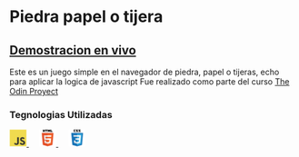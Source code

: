 # Piedra papel o tijera

## [Demostracion en vivo]( https://luisrondon11.github.io/Piedra-papel-o-tijera/)

Este es un juego simple en el navegador de piedra, papel o tijeras, echo para aplicar la logica de javascript
Fue realizado como parte del curso [The Odin Proyect](https://www.theodinproject.com/)

### Tegnologias Utilizadas
<a href="https://developer.mozilla.org/en-US/docs/Web/JavaScript" target="_blank" rel="noreferrer"> <img src="https://raw.githubusercontent.com/devicons/devicon/master/icons/javascript/javascript-original.svg" alt="javascript" width="30" height="30"/> </a>  &emsp;   <a href="https://www.w3.org/html/" target="_blank" rel="noreferrer"> <img src="https://raw.githubusercontent.com/devicons/devicon/master/icons/html5/html5-original-wordmark.svg" alt="html5" width="30" height="30"/> </a>  &emsp;   <a href="https://www.w3schools.com/css/" target="_blank" rel="noreferrer"> <img src="https://raw.githubusercontent.com/devicons/devicon/master/icons/css3/css3-original-wordmark.svg" alt="css3" width="30" height="30"/> </a>

